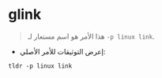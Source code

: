 # glink

> هذا الأمر هو اسم مستعار لـ `-p linux link`.

- إعرض التوثيقات للأمر الأصلي:

`tldr -p linux link`
